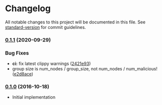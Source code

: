 # Changelog

All notable changes to this project will be documented in this file. See [standard-version](https://github.com/conventional-changelog/standard-version) for commit guidelines.

### [0.1.1](https://github.com/maidsafe/sn_routing_sims/compare/v0.1.0...v0.1.1) (2020-09-29)


### Bug Fixes

* **ci:** fix latest clippy warnings ([2421e93](https://github.com/maidsafe/sn_routing_sims/commit/2421e931ca1e289db78d15b2a0bf7a0e7feb529f))
* group size is num_nodes / group_size, not num_nodes / num_malicious! ([e2d8ace](https://github.com/maidsafe/sn_routing_sims/commit/e2d8aceabc80fae29ebb8d5233a77a09fe026518))

### [0.1.0](https://github.com/maidsafe/sn_routing_sims/compare/v0.1.0...v0.1.0) (2016-10-18)
* Initial implementation
